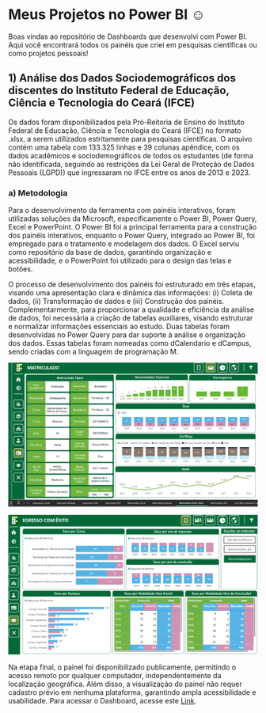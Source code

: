 # Meus Projetos no Power BI ☺️
Boas vindas ao repositório de Dashboards que desenvolvi com Power BI. Aqui você encontrará todos os painéis que criei em pesquisas científicas ou como projetos pessoais!

## 1) Análise dos Dados Sociodemográficos dos discentes do Instituto Federal de Educação, Ciência e Tecnologia do Ceará (IFCE)
Os dados foram disponibilizados pela Pró-Reitoria de Ensino do Instituto Federal de Educação, Ciência e Tecnologia do Ceará (IFCE) no formato .xlsx, a serem utilizados estritamente para pesquisas científicas. O arquivo contém uma tabela com 133.325 linhas e 39 colunas apêndice, com os dados acadêmicos e sociodemográficos de todos os estudantes (de forma não identificada, seguindo as restrições da Lei Geral de Proteção de Dados Pessoais (LGPD)) que ingressaram no IFCE entre os anos de 2013 e 2023.

### a) Metodologia
Para o desenvolvimento da ferramenta com painéis interativos, foram utilizadas soluções da Microsoft, especificamente o Power BI, Power Query, Excel e PowerPoint. O Power BI foi a principal ferramenta para a construção dos painéis interativos, enquanto o Power Query, integrado ao Power BI, foi empregado para o tratamento e modelagem dos dados. O Excel serviu como repositório da base de dados, garantindo organização e acessibilidade, e o PowerPoint foi utilizado para o design das telas e botões.

O processo de desenvolvimento dos painéis foi estruturado em três etapas, visando uma apresentação clara e dinâmica das informações: (i) Coleta de dados, (ii) Transformação de dados e (iii) Construção dos painéis. Complementarmente, para proporcionar a qualidade e eficiência da análise de dados, foi necessária a criação de tabelas auxiliares, visando estruturar e normalizar informações essenciais ao estudo. Duas tabelas foram desenvolvidas no Power Query para dar suporte à análise e organização dos dados. Essas tabelas foram nomeadas como dCalendario e dCampus, sendo criadas com a linguagem de programação M.

![Perfil do aluno Egresso Sem Êxito](Imagens/Perfil_Tipico_Matriculado.png)

![Perfil do aluno Egresso Sem Êxito](Imagens/Quantidade_Egresso_Com_Exito.png)

Na etapa final, o painel foi disponibilizado publicamente, permitindo o acesso remoto por qualquer computador, independentemente da localização geográfica. Além disso, a visualização do painel não requer cadastro prévio em nenhuma plataforma, garantindo ampla acessibilidade e usabilidade. Para acessar o Dashboard, acesse este [Link](https://app.powerbi.com/view?r=eyJrIjoiNjNkY2MwNjMtOGNiZi00NmRjLWFlN2YtOGVlMjYxNjgyNGIxIiwidCI6IjI0YjcyZmM0LWNhZWMtNDllMi1iMGE3LTcyNjY3NTQxYWE5MyJ9&pageName=ReportSection13fa13cce0f0cc5ddaba).
